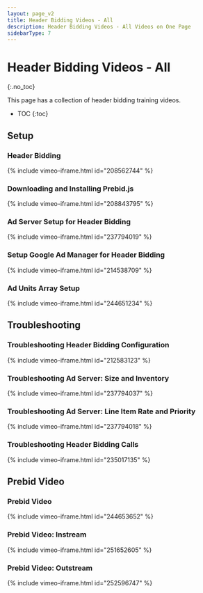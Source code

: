 ```yaml
---
layout: page_v2
title: Header Bidding Videos - All
description: Header Bidding Videos - All Videos on One Page
sidebarType: 7
---
```


<div class="bs-docs-section" markdown="1">

# Header Bidding Videos - All

{:.no_toc}

This page has a collection of header bidding training videos.

* TOC
{:toc}

## Setup

### Header Bidding

{% include vimeo-iframe.html id="208562744" %}

### Downloading and Installing Prebid.js

{% include vimeo-iframe.html id="208843795" %}

### Ad Server Setup for Header Bidding

{% include vimeo-iframe.html id="237794019" %}

### Setup Google Ad Manager for Header Bidding

{% include vimeo-iframe.html id="214538709" %}

### Ad Units Array Setup

{% include vimeo-iframe.html id="244651234" %}

## Troubleshooting

### Troubleshooting Header Bidding Configuration

{% include vimeo-iframe.html id="212583123" %}

### Troubleshooting Ad Server: Size and Inventory

{% include vimeo-iframe.html id="237794037" %}

### Troubleshooting Ad Server: Line Item Rate and Priority

{% include vimeo-iframe.html id="237794018" %}

### Troubleshooting Header Bidding Calls

{% include vimeo-iframe.html id="235017135" %}

## Prebid Video

### Prebid Video

{% include vimeo-iframe.html id="244653652" %}

### Prebid Video: Instream

{% include vimeo-iframe.html id="251652605" %}

### Prebid Video: Outstream

{% include vimeo-iframe.html id="252596747" %}

</div>
